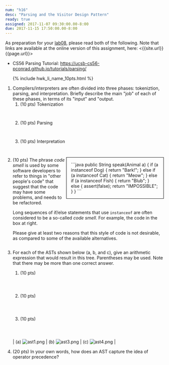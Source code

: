 ```yaml
---
num: "h16"
desc: "Parsing and the Visitor Design Pattern"
ready: true
assigned: 2017-11-07 09:30:00.00-8:00
due: 2017-11-15 17:50:00.00-8:00
---
```


As preparation for your [lab08](/lab/lab08), please read both of the following. Note that links are available at 
the online version of this assignment, here: <{{site.url}}{{page.url}}>

* CS56 Parsing Tutorial: <https://ucsb-cs56-pconrad.github.io/tutorials/parsing/>  

<ol>

{% include hwk_li_name_10pts.html %}

<li> Compilers/interpreters are often divided into three phases: tokeniztion, parsing, and interpretation.   Briefly describe the main "job" of each of these phases, in terms of its "input" and "output.

<ol>
 <li style="margin-bottom:3em;"> (10 pts) Tokenization </li>
 <li style="margin-bottom:3em;"> (10 pts) Parsing </li>
 <li style="margin-bottom:3em;"> (10 pts) Interpretation </li>
</ol>

</li>

<li markdown="1" style="margin-bottom:2em;">

<div style="width: 20em; float:right; padding: 1em; border: 1px solid black;" markdown="1">
```java
public String speak(Animal a) {
  if (a instanceof Dog) {
    return "Bark!";
  } else if (a instanceof Cat) {
    return "Meow";
  } else if (a instanceof Fish) {
    return "Blub";
  } else {
    assert(false);
    return "IMPOSSIBLE";
  }
}
```
</div>

(10 pts) The phrase *code smell* is used by some software developers to refer to things in "other people's code" that suggest that the code may have some problems, and needs to be refactored.

Long sequences of if/else statements that use `instanceof` are often considered to be a so-called *code smell*.   For example, the code in the box at right.

Please give at least two reasons that this style of code is not desirable, as compared to some of the available alternatives.

<div class="pagebreak"></div>
</li>

<li markdown="1" style="margin-bottom:1em;">

For each of the ASTs shown below (a, b, and c), give an arithmetic expression that would result in this tree.  Parentheses may be used.  Note that there may be more than one correct answer.

<ol> 
<li markdown="1" style="margin-bottom:4em;"> (10 pts) 
</li>
<li markdown="1" style="margin-bottom:4em;"> (10 pts) 
</li>
<li markdown="1" style="margin-bottom:4em;"> (10 pts) 
</li>
</ol>

| (a) ![ast1.png](30/ast1.png)  | (b) ![ast3.png](30/ast3.png)   | (c) ![ast4.png](30/ast4.png)  | 


</li>


<li markdown="1" style="margin-bottom:8em;">

(20 pts) In your own words, how does an AST capture the idea of operator precedence?

</li>



</ol>

<div style="display:none">
http://UCSB-CS56-F16.github.io/hwk/h16
</div>
